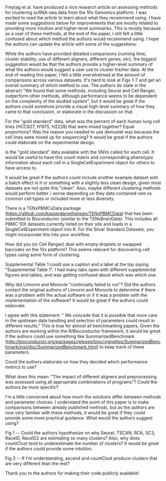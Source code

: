 Freytag et al. have produced a nice research article on assessing methods for clustering scRNA-seq data from the 10x Genomics platform. I was excited to read the article to learn about what they recommend using. I have made some suggestions below for improvements that are mostly related to providing more intuition and higher-level summaries. This is mostly because as a user of these methods, at the end of the paper, I still felt a little confused about which method the authors would recommend using. I hope the authors can update the article with some of the suggestions:

While the authors have provided detailed comparisons (running time, cluster stability, use of different aligners, different genes, etc), the biggest suggestion would be that the authors provide a higher-level summary of what the authors would suggest a user use to cluster his/her data. At the end of reading this paper, I felt a little overwhelmed at the amount of comparisons across various datasets. It's hard to look at Figs 1-7 and get an overall summary of which method to use. The authors do state in the abstract "We found that some methods, including Seurat and Cell Ranger, outperform other methods, although performance seems to be dependent on the complexity of the studied system", but it would be great if the authors could somehow provide a visual high-level summary of how they came to that conclusion, or elaborate in the discussion on that. 

For the "gold standard" data, what was the percent of each human lung cell lines (HCC827, H1975, H2228) that were mixed together? Equal proportions? Was the reason you needed to use demuxlet was because the cell lines were mixed up for sequencing? It would be great if the authors could elaborate on the experimental design. 

Is the "gold standard" data available with the SNVs called for each cell. It would be useful to have this count matrix and corresponding phenotypic information about each cell in a SingleCellExperiment object for others to have access to. 

It would be great if the authors could include another example dataset with a batch effect in it or something with a slightly less clean design, given most datasets are not quite this "clean". Also, maybe different clustering methods would perform better / worse depending on they data contained rare vs common cell types or included more or less diversity. 

There is a TENxPBMCsData package (https://github.com/kasperdanielhansen/TENxPBMCData) that has been submitted to Bioconductor (similar to the TENxBrainData). This includes all PBMC 10X datasets currently listed on their site and loads in a SingleCellExperiment object into R. For the Silver Standard Datasets, you might incorporate this into your workflow. 

How did you (or Cell Ranger) deal with empty droplets or swapped barcodes on the 10x platform? This seems relevant for discovering cell types using some form of clustering.

Supplemental Table 1 could use a caption and a label at the top saying "Supplemental Table 1". I had many tabs open with different supplemental figures and tables, and was getting confused about which was which one. 

Why did Linnorm and Monocle "continually failed to run"? Did the authors contact the original authors of Linnorm and Monocle to determine if there was a problem with the actual software or if it was a problem with the implementation of the software? It would be great if the authors could elaborate. 

I agree with this statement: " We concede that it is possible that more care in the upstream data handling and selection of parameters could result in different results." This is true for almost all benchmarking papers. Given the authors are working within the R/Bioconductor framework, it would be great if the authors could use something like SummarizedBenchmark (http://bioconductor.org/packages/release/bioc/vignettes/SummarizedBenchmark/inst/doc/SummarizedBenchmark.html) to keep track of these parameters. 

Could the authors elaborate on how they decided which performance metrics to use? 

What does this mean: "The impact of different aligners and preprocessing was assessed using all appropriate combinations of programs"? Could the authors be more specific?

I'm a little concerned about how much the solutions differ between methods and parameter choices. I understand the point of this paper is to make comparisons between already published methods, but as the authors are now very familiar with these methods, it would be great if they could provide some more practical guidance. What would the authors suggest using? 

Fig 1 -- Could the authors hypothesize on why Seurat, TSCAN, RCA, SC3, RaceID, RaceID2 are estimating so many clusters? Also, why does countClust tend to underestimate the number of clusters? It would be great if the authors could provide some intuition. 

Fig 3 -- If I'm understanding, ascend and countClust produce clusters that are very different than the rest? 

Thank you to the authors for making their code publicly available!